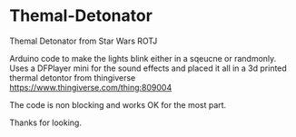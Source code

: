 # Themal-Detonator
Themal Detonator from Star Wars ROTJ

Arduino code to make the lights blink either in a sqeucne or randmonly.  Uses a DFPlayer mini for the sound effects and placed it all in a 3d printed thermal detontor from thingiverse https://www.thingiverse.com/thing:809004

The code is non blocking and works OK for the most part.  

Thanks for looking.
